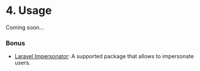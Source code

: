 # 4. Usage

Coming soon&hellip;

### Bonus

  * [Laravel Impersonator](https://github.com/ARCANEDEV/LaravelImpersonator): A supported package that allows to impersonate users.

